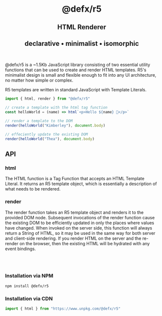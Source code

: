 <div align="center">

# @defx/r5

## HTML Renderer

## declarative • minimalist • isomorphic

</div>
<br />

@defx/r5 is a ~1.5Kb JavaScript library consisting of two essential utility functions that can be used to create and render HTML templates. R5's minimalist design is small and flexible enough to fit into any UI architecture, no matter how simple or complex.

R5 templates are written in standard JavaScript with Template Literals.

```js
import { html, render } from "@defx/r5"

// create a template with the html tag function
const helloWorld = (name) => html`<p>Hello ${name} 👋</p>`

// render a template to the DOM
render(helloWorld("Kimberley"), document.body)

// effeciently update the existing DOM
render(helloWorld("Thea"), document.body)
```

## API

### html

The HTML function is a Tag Function that accepts an HTML Template Literal. It returns an R5 template object, which is essentially a description of what needs to be rendered.

### render

The render function takes an R5 template object and renders it to the provided DOM node. Subsequent invocations of the render function cause the existing DOM to be efficiently updated in only the places where values have changed. When invoked on the server side, this function will always return a String of HTML, so it may be used in the same way for both server and client-side rendering. If you render HTML on the server and the re-render on the browser, then the existing HTML will be hydrated with any event bindings.

</div>
<br />
<br />

### Installation via NPM

```sh
npm install @defx/r5
```

### Installation via CDN

```js
import { html } from "https://www.unpkg.com/@defx/r5"
```
